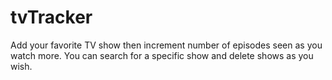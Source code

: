 # tvTracker

Add your favorite TV show then increment number of episodes seen as you watch more. You can search for a specific show and delete shows as you wish. 
